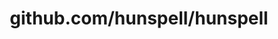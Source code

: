 ---
layout: post
title: github.com/hunspell/hunspell
categories: link
tags: [انگلیسی, برنامه‌نویسی]
---
